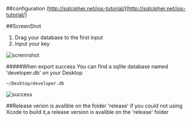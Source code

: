 ##configuration
(http://sqlcipher.net/ios-tutorial/)[http://sqlcipher.net/ios-tutorial/]



##ScreenShot
1. Drag your database to the first input
2. Input your key

![scrennshot](http://ww2.sinaimg.cn/large/6e8de9dbjw1e6iy54niu6j20b50bsgm1.jpg)

#####When export success
You can find a sqlite database named 'developer.db' on your Desktop

```
~/Desktop/developer.db
```


![success](http://ww4.sinaimg.cn/large/6e8de9dbjw1e6iyseo25vj20cd0caq3e.jpg)


##Release verion is avalible on the folder 'release'
if you could not using Xcode to build it,a release version is avalible on the 'release' folder
